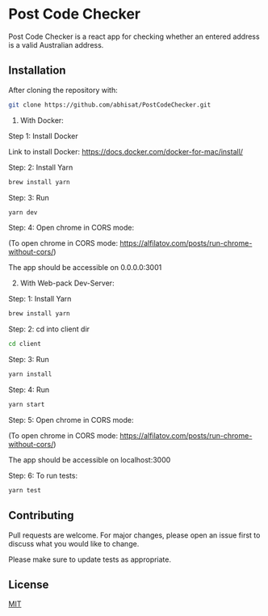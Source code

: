 # Post Code Checker

Post Code Checker is a react app for checking whether an entered address is a valid Australian address.

## Installation

After cloning the repository with:

```bash
git clone https://github.com/abhisat/PostCodeChecker.git
```

1. With Docker:

Step 1: Install Docker

Link to install Docker: https://docs.docker.com/docker-for-mac/install/

Step: 2: Install Yarn

```bash
brew install yarn
```
Step: 3: Run

```bash
yarn dev
```

Step: 4: Open chrome in CORS mode:

(To open chrome in CORS mode: https://alfilatov.com/posts/run-chrome-without-cors/)

The app should be accessible on 0.0.0.0:3001

2. With Web-pack Dev-Server:

Step: 1: Install Yarn

```bash
brew install yarn
```

Step: 2: cd into client dir

```bash
cd client
```
Step: 3: Run

```bash
yarn install
```

Step: 4: Run

```bash
yarn start
```
Step: 5: Open chrome in CORS mode:

(To open chrome in CORS mode: https://alfilatov.com/posts/run-chrome-without-cors/)

The app should be accessible on localhost:3000

Step: 6: To run tests:
```bash
yarn test
```

## Contributing
Pull requests are welcome. For major changes, please open an issue first to discuss what you would like to change.

Please make sure to update tests as appropriate.

## License
[MIT](https://choosealicense.com/licenses/mit/)